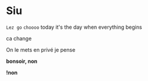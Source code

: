 # Siu
``Lez go``
`choooo`
today it's the day when everything begins


ca change


On le mets en privé je pense


**bonsoir, non**

**!non**
